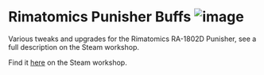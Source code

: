 # Rimatomics Punisher Buffs ![image](https://img.shields.io/endpoint.svg?url=https%3A%2F%2Fshieldsio-steam-workshop.jross.me%2F3445387023)

Various tweaks and upgrades for the Rimatomics RA-1802D Punisher, see a full description on the Steam workshop.

Find it [here](https://steamcommunity.com/sharedfiles/filedetails/?id=3445387023) on the Steam workshop.
